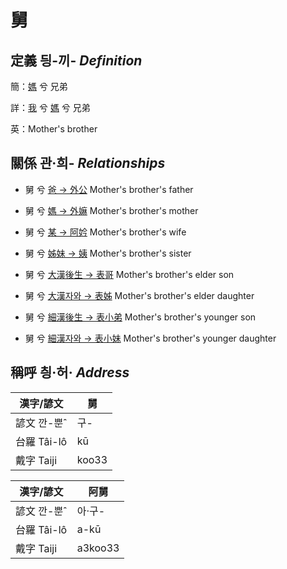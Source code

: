# 舅
## 定義 딍-끼- _Definition_
簡：[媽](member3.md) 兮 兄弟

詳：[我](member1.md) 兮 [媽](member3.md) 兮 兄弟

英：Mother's brother

## 關係 관·희- _Relationships_

- 舅 兮 [爸 → 外公](member13.md) Mother's brother's father

- 舅 兮 [媽 → 外嫲](member14.md) Mother's brother's mother

- 舅 兮 [某 → 阿妗](member51.md) Mother's brother's wife

- 舅 兮 [姊妹 → 姨](member15.md) Mother's brother's sister

- 舅 兮 [大漢後生 → 表哥](member47.md) Mother's brother's elder son

- 舅 兮 [大漢자와 → 表姊](member48.md) Mother's brother's elder daughter

- 舅 兮 [細漢後生 → 表小弟](member49.md) Mother's brother's younger son

- 舅 兮 [細漢자와 → 表小妹](member50.md) Mother's brother's younger daughter



## 稱呼 칑·허· _Address_

漢字/諺文 | 舅
--- | ---
諺文 깐-뿐ˆ | 구-
台羅 Tâi-lô | kū
戴字 Taiji | koo33


漢字/諺文 | 阿舅
--- | ---
諺文 깐-뿐ˆ | 아·구-
台羅 Tâi-lô | a-kū
戴字 Taiji | a3koo33


